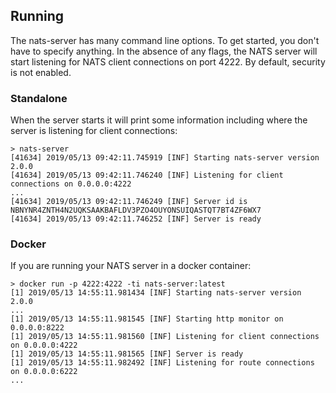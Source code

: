 ## Running

The nats-server has many command line options. To get started, you don't have to specify anything.
In the absence of any flags, the NATS server will start listening for NATS client connections on port 4222.
By default, security is not enabled.

### Standalone

When the server starts it will print some information including where the server is listening for client connections:

```
> nats-server
[41634] 2019/05/13 09:42:11.745919 [INF] Starting nats-server version 2.0.0
[41634] 2019/05/13 09:42:11.746240 [INF] Listening for client connections on 0.0.0.0:4222
...
[41634] 2019/05/13 09:42:11.746249 [INF] Server id is NBNYNR4ZNTH4N2UQKSAAKBAFLDV3PZO4OUYONSUIQASTQT7BT4ZF6WX7
[41634] 2019/05/13 09:42:11.746252 [INF] Server is ready
```


### Docker

If you are running your NATS server in a docker container:

```
> docker run -p 4222:4222 -ti nats-server:latest
[1] 2019/05/13 14:55:11.981434 [INF] Starting nats-server version 2.0.0
...
[1] 2019/05/13 14:55:11.981545 [INF] Starting http monitor on 0.0.0.0:8222
[1] 2019/05/13 14:55:11.981560 [INF] Listening for client connections on 0.0.0.0:4222
[1] 2019/05/13 14:55:11.981565 [INF] Server is ready
[1] 2019/05/13 14:55:11.982492 [INF] Listening for route connections on 0.0.0.0:6222
...
```
